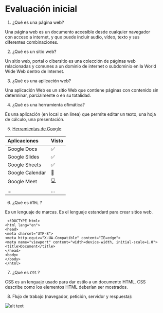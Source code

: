 # Evaluación inicial

1. ¿Qué es una página web?

  Una página web es un documento accesible desde cualquier navegador con acceso a internet, y que puede incluir audio, vídeo, texto y sus diferentes combinaciones.
  
2. ¿Qué es un sitio web?

  Un sitio web, portal o cibersitio es una colección de páginas web relacionadas y comunes a un dominio de internet o subdominio en la World Wide Web dentro de Internet.
  
3. ¿Qué es una aplicación web?

  Una aplicación Web es un sitio Web que contiene páginas con contenido sin determinar, parcialmente o en su totalidad.
  
4. ¿Qué es una herramienta ofimática?

  Es una aplicación (en local o en linea) que permite editar un texto, una hoja de cálculo, una
presentación.

5. [Herramientas de Google](https://www..google.com/intl/es-419/chrome/browswe-tools/)

 | Aplicaciones | Visto |
 | :- | :- |
 | Google Docs | :white_check_mark: |
 | Google Slides | :white_check_mark: |
 | Google Sheets | :white_check_mark: |
 | Google Calendar | :date: |
 | Google Meet | 💻 |
 | ... | ... |
 
 6. ¿Qué es ````HTML```` ?
 
 Es un lenguaje de marcas. Es el lenguaje estandard para crear sitios web.
  ````
   <!DOCTYPE html>
  <html lang="en">
  <head>
  <meta charset="UTF-8">
  <meta http-equiv="X-UA-Compatible" content="IE=edge">
  <meta name="viewport" content="width=device-width, initial-scale=1.0">
  <title>Document</title>
  </head>
  <body>
  </body>
  </html>
  ````
7. ¿Qué es ````CSS```` ?

  CSS es un lenguaje usado para dar estilo a un documento HTML. CSS describe como los
elementos HTML deberían ser mostrados.

8. Flujo de trabajo (navegador, petición, servidor y respuesta):

![alt text](https://github.com/img/icon48.png "Título opcional de la imagen")
